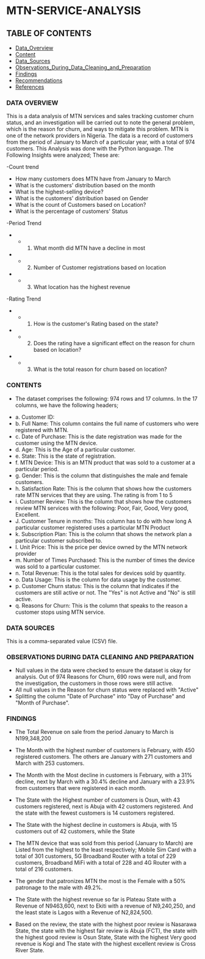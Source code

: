 # MTN-SERVICE-ANALYSIS

## TABLE OF CONTENTS
- [Data_Overview](#data-overview)
- [Content](#content)
- [Data_Sources](#data-sources)
- [Observations_During_Data_Cleaning_and_Preparation](#observations-during-data-cleaning-and-preparation)
- [Findings](#findings)
- [Recommendations](#recommendations)
- [References](#references)

### DATA OVERVIEW
This is a data analysis of MTN services and sales tracking customer churn status, and an investigation will be carried out to note the general problem, which is the reason for churn, and ways to mitigate this problem. MTN is one of the network providers in Nigeria. The data is a record of customers from the period of January to March of a particular year, with a total of 974 customers. This Analysis was done with the Python language. The Following Insights were analyzed; These are:

-Count trend

* How many customers does MTN have from January to March
* What is the customers' distribution based on the month
* What is the highest-selling device?
* What is the customers' distribution based on Gender
* What is the count of Customers based on Location?
* What is the percentage of customers' Status

-Period Trend
- * 1. What month did MTN have a decline in most
- * 2. Number of Customer registrations based on location
- * 3. What location has the highest revenue

-Rating Trend
- * 1. How is the customer's Rating based on the state?
- * 2. Does the rating have a significant effect on the reason for churn based on location?
- * 3. What is the total reason for churn based on location?

 ### CONTENTS
 
 - The dataset comprises the following: 974 rows and 17 columns. In the 17 columns, we have the following headers;
 * a. Customer ID: 
 * b. Full Name: This column contains the full name of customers who
      were registered with MTN.
 * c. Date of Purchase: This is the date registration was made
      for the customer using the MTN device.
 * d. Age: This is the Age of a particular customer.
 * e. State: This is the state of registration.
 * f. MTN Device: This is an MTN product that was sold to a customer at
      a particular period.
 * g. Gender: This is the column that distinguishes the male and
      female customers.
 * h. Satisfaction Rate: This is the column that shows how the
      customers rate MTN services that they
      are using. The rating is from 1 to 5
 * i. Customer Review: This is the column that shows how the
      customers review MTN services with the following: Poor, Fair, Good,
      Very good, Excellent.
 * J. Customer Tenure in months: This column has to do with how long
      A particular customer registered uses a particular MTN Product
 * k. Subscription Plan: This is the column that shows the network plan
       a particular customer subscribed to.
 * l. Unit Price: This is the price per device owned by the MTN
      network provider
 * m. Number of Times Purchased: This is the number of times the device
      was sold to a particular customer.
 * n. Total Revenue: This is the total sales for devices sold by quantity.
 * o. Data Usage: This is the column for data usage by the customer.
 * p. Customer Churn status: This is the column that indicates if
      the customers are still active or not. The "Yes" is not Active
      and "No" is still active.
 * q. Reasons for Churn: This is the column that speaks to the reason
      a customer stops using MTN service.

 ### DATA SOURCES
 This is a comma-separated value (CSV) file.

 ### OBSERVATIONS DURING DATA CLEANING AND PREPARATION
 - Null values in the data were checked to ensure the dataset is okay for analysis. Out of 974 Reasons for Churn, 690 rows were null, and from the investigation, the customers in those rows were still active.
- All null values in the Reason for churn status were replaced with "Active"
- Splitting the column "Date of Purchase" into "Day of Purchase" and "Month of Purchase".

 ### FINDINGS

 - The Total Revenue on sale from the period January to March is N199,348,200

 - The Month with the highest number of customers is February, with 450 registered customers. The others
    are  January with 271 customers and March with 253 customers.
   
 - The Month with the Most decline in customers is February, with a 31% decline, next by March with a
    30.4% decline and January with a 23.9% from customers that were registered in each month.
   
 - The State with the Highest number of customers is Osun, with 43 customers registered, next is Abuja with
   42 customers registered. And the state with the fewest customers is 14 customers registered.
   
 - The State with the highest decline in customers is Abuja, with 15 customers out of 42 customers, while
   the State
   
 - The MTN device that was sold from this period (January to March) are Listed from the highest to the least respectively; Mobile Sim Card with a total of 301 customers, 5G Broadband Router with a total of 229 customers, Broadband MiFi with a total of 228 and 4G Router with a total of 216 customers.

 - The gender that patronizes MTN the most is the Female with a 50% patronage to the male with 49.2%.

 - The State with the highest revenue so far is Plateau State with a Revenue of N9463,600, next to
   Ekiti with a revenue of N9,240,250, and the least state is Lagos with a Revenue of N2,824,500.

 - Based on the review, the state with the highest poor review is Nasarawa State, the state with the highest fair review is Abuja (FCT), the state with the highest good review is Osun State, State with the highest Very good revenue is Kogi and The state with the highest excellent review is Cross River State.












